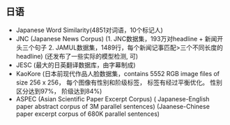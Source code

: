 ## 日语

- Japanese Word Similarity(4851对词语，10个标记人)
- JNC (Japanese News Corpus) (1. JNC数据集，193万对headline + 新闻开头三个句子 2. JAMUL数据集，1489行，每个新闻记事匹配>三个不同长度的headline) (还发布了一些实际的模型检测, 可)
- JESC (最大的日英翻译数据库，由字幕制成)
- KaoKore (日本前现代作品人脸数据集，contains 5552 RGB image files of size 256 x 256， 每个图像有性别和阶级标签， 标签有经过平衡优化。 性别区分达到97%， 阶级达到84%)
- ASPEC (Asian Scientific Paper Excerpt Corpus) ( Japanese-English paper abstract corpus of 3M parallel sentences) (Jaanese-Chinese paper excerpt corpus of 680K parallel sentences)
